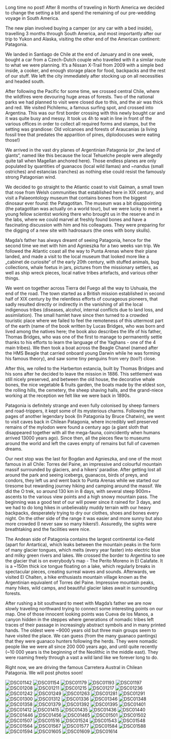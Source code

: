 
Long time no post! After 8 months of traveling in North America we decided to change the setting a bit and spend the remaining of our pre-wedding voyage in South America.

The new plan involved buying a camper (or any car with a bed inside), travelling 3 months through South America, and most importantly after our trip to Yukon and Alaska, visiting the other end of the American continent: Patagonia.

We landed in Santiago de Chile at the end of January and in one week, bought a car from a Czech-Dutch couple who travelled with it a similar route to what we were planning. It’s a Nissan X-Trail from 2009 with a simple bed inside, a cooker, and enough storage place for food, backpacks and the rest of our stuff. We left the city immediately after stocking up on all necessities and headed south.

After following the Pacific for some time, we crossed central Chile, where the wildfires were devouring huge areas of forests. Two of the national parks we had planned to visit were closed due to this, and the air was thick and red. We visited Pichilemu, a famous surfing spot, and crossed into Argentina. This was our first border crossing with this newly bought car and it was quite busy and messy. It took us 4h to wait in line in front of the various offices in order to collect all required forms and stamps, but the setting was grandiose: Old volcanoes and forests of Araucanias (a living fossil tree that predates the apparition of pines, diplodocuses were eating those!)   

We arrived in the vast dry planes of Argentinian Patagonia (or „the land of giants“, named like this because the local Tehuelche people were allegedly quite tall when Magellan anchored here). Those endless planes are only populated by quantities of guanacos  (local wild llamas) and ~nandus (small ostriches) and estancias (ranches) as nothing else could resist the famously strong Patagonian wind.

We decided to go straight to the Atlantic coast to visit Gaiman, a small town that rose from Welsh communities that established here in XIX century, and visit a Palaeontology museum that contains bones from the biggest dinosaur ever found: the Patagotitan. The museum was a bit disappointing (the patagotitan was actually on a world tour), but we were lucky to meet a young fellow scientist working there who brought us in the reserve and in the labs, where we could marvel at freshly found bones and have a fascinating discussion with him and his colleagues. They were preparing for the digging of a new site with hadrosaurs (the ones with bony skulls).

Magda’s father has always dreamt of seeing Patagonia, hence for the second time we met with him and Agnieszka for a two weeks van trip. We followed the Atlantic coast all the way to Punta Arenas where their plane landed, and made a visit to the local museum that looked more like a „cabinet de curiosite“ of the early 20th century, with stuffed animals, bug collections, whale foetus in jars, pictures from the missionary settlers, as well as ship wreck pieces, local native tribes artefacts, and various other things.

We went on together across Tierra del Fuego all the way to Ushuaia, the end of the road. The town started as a British mission established in second half of XIX century by the relentless efforts of courageous pioneers, that sadly resulted directly or indirectly in the vanishing of all the local indigenous tribes (diseases, alcohol, internal conflicts due to land loss, and assimilation). The small hamlet have since then turned to a crowded touristic place where we failed to feel the remoteness of this uttermost part of the earth (name of the book written by Lucas Bridges, who was born and lived among the natives here; the book also describes the life of his father, Thomas Bridges, who was one of the first to manage to permanently settle thanks to his efforts to learn the language of the Yaghans - one of the 4 main tribes). We then took a boat across the Beagle Chanel (named after the HMS Beagle that carried onboard young Darwin while he was forming his famous theory), and saw some tiny penguins from very (too?) close.

After this, we rolled to the Harberton estancia, built by Thomas Bridges and his sons after he decided to leave the mission in 1886. This settlement was still nicely preserved, and between the old house, the decorative whale bones, the nice vegetable & fruits garden, the boats made by the eldest son, the rolling hills, the cemetery, the sheep shaving halls, and the grand-niece working at the reception we felt like we were back in 1890s. 

Patagonia is definitely strange and even fully colonised by sheep farmers and road-trippers, it kept some of its mysterious charms. Following the pages of another legendary book (In Patagonia by Bruce Chatwin), we went to visit caves back in Chilean Patagonia, where incredibly well preserved remains of the mylodon were found a century ago (a giant sloth that disappeared together with all the mega-fauna, coincidently when humans arrived 13000 years ago). Since then, all the pieces flew to museums around the world and left the caves empty of remains but full of cavemen dreams.

Our next stop was the last for Bogdan and Agnieszka, and one of the most famous in all Chile: Torres del Paine, an impressive and colourful mountain massif surrounded by glaciers, and a hikers’ paradise. After getting lost all around the park and seeing icebergs, guanacos, birds of preys, and condors, they left us and went back to Punta Arenas while we started our tiresome but rewarding journey hiking and camping around the massif. We did the O trek, so around 130 km in 8 days, with several steep 900m+ ascents to the various view points and a high snowy mountain pass. The beginning was a good test of our will power since it rained for 3 days, and we had to do long hikes in unbelievably muddy terrain with our heavy backpacks, desperately trying to dry our clothes, shoes and bones every night. On the other side of the range it was easier and more sunny but also more crowded (I never saw so many hikers!). Assuredly, the sights were breathtaking and the facilities were nice.

The Andean side of Patagonia contains the largest continental ice-field (apart for Antartica), which leaks between the mountain peaks in the form of many glacier tongues, which melts (every year faster) into electric blue and milky green rivers and lakes. We crossed the border to Argentina to see the glacier that is on everybody’s map - The Perito Moreno in El Calafate. It is a ~150m thick ice tongue floating on a lake, which regularly breaks in spectacular pieces, creating surreal waves and sounds. Afterwards, we visited El Chalten, a hike enthusiasts mountain village known as the Argentinian equivalent of Torres del Paine. Impressive mountain peaks, many hikes, wild camps, and beautiful glacier lakes await in surrounding forests.

After rushing a bit southward to meet with Magda’s father we are now slowly traveling northward trying to connect some interesting points on our map. One of those innocent looking points was Cueva de los Manos, a canyon hidden in the steppes where generations of nomadic tribes left traces of their passage in increasingly abstract symbols and in many printed hands. The oldest were ~9000 years old but three main groups seem to have visited the place. We can guess (from the many guanaco pantings) that they were guanaco hunters following the herds. They were nomadic people like we were all since 200 000 years ago, and until quite recently (~10 000 years is the beginning of the Neolithic in the middle east). They were roaming freely through a vast a wild land like we forever long to do.
 
Right now, we are driving the famous Carretera Austral in Chilean Patagonia. We will post photos soon! 

![DSC01142](https://user-images.githubusercontent.com/20797902/227959016-8c282699-58b6-4f1d-9cfc-02a46701782a.jpg)
![DSC01154](https://user-images.githubusercontent.com/20797902/227959030-d0cc635f-6cb5-4f0b-9dca-6e316dd8384e.jpg)
![DSC01179](https://user-images.githubusercontent.com/20797902/227959034-72e27d5a-9244-4824-aa7e-1e0e5a461dac.jpg)
![DSC01193](https://user-images.githubusercontent.com/20797902/227959036-ab96ea2e-d393-445d-8493-3bcce942b021.jpg)
![DSC01197](https://user-images.githubusercontent.com/20797902/227959042-58fdef0a-370b-4b2b-8a30-8535bf1afb0e.jpg)
![DSC01208](https://user-images.githubusercontent.com/20797902/227959045-38d5c953-82eb-4f11-9d87-665a866ae472.jpg)
![DSC01211](https://user-images.githubusercontent.com/20797902/227959048-273de69f-969f-4c25-816c-df9950e4a7bc.jpg)
![DSC01215](https://user-images.githubusercontent.com/20797902/227959056-d11ed1c1-6f1f-481f-879f-47f0f2d7676a.jpg)
![DSC01217](https://user-images.githubusercontent.com/20797902/227959061-0f2a0dc1-4760-4a7d-a00f-0b736f718ede.jpg)
![DSC01236](https://user-images.githubusercontent.com/20797902/227959066-85d8e191-d2fb-4420-8df5-7fbf59bde170.jpg)
![DSC01242](https://user-images.githubusercontent.com/20797902/227959069-0775f072-3e88-44df-a7a8-7a786f3e4062.jpg)
![DSC01249](https://user-images.githubusercontent.com/20797902/227959072-8b19cccd-2108-423b-ac92-750b0047d243.jpg)
![DSC01263](https://user-images.githubusercontent.com/20797902/227959076-af285d47-bc9c-415a-b84a-09ec078e2aec.jpg)
![DSC01281](https://user-images.githubusercontent.com/20797902/227959079-92bbf312-eede-4b52-9416-58c21a14a63d.jpg)
![DSC01291](https://user-images.githubusercontent.com/20797902/227959084-deaf211e-34e0-4173-8f00-46d7a8e5835d.jpg)
![DSC01300](https://user-images.githubusercontent.com/20797902/227959085-71ec040e-90eb-4c35-8b9f-52b88632c299.jpg)
![DSC01312](https://user-images.githubusercontent.com/20797902/227959097-83eb3489-4b48-4423-a209-844bca3f56cc.jpg)
![DSC01336](https://user-images.githubusercontent.com/20797902/227959104-93f85ee0-986c-48b4-ab1a-93f092ad02df.jpg)
![DSC01346](https://user-images.githubusercontent.com/20797902/227959113-e73452e7-3368-46bf-9e41-448dfb721e44.jpg)
![DSC01348](https://user-images.githubusercontent.com/20797902/227959118-ffe9b821-9293-4800-a2aa-f72c85097d9a.jpg)
![DSC01358](https://user-images.githubusercontent.com/20797902/227959124-67ad9a34-642e-4246-930b-d110e54ee62d.jpg)
![DSC01379](https://user-images.githubusercontent.com/20797902/227959131-2d3796e4-7b91-4e82-885b-b91011ca6af5.jpg)
![DSC01392](https://user-images.githubusercontent.com/20797902/227959133-a27b758a-e671-4110-bef6-34c79b33b145.jpg)
![DSC01395](https://user-images.githubusercontent.com/20797902/227959135-9a131cd2-eca3-4ea4-892a-3c1b84147e87.jpg)
![DSC01401](https://user-images.githubusercontent.com/20797902/227959137-597066c1-e083-4e4a-a7f0-c58caaf00ae9.jpg)
![DSC01412](https://user-images.githubusercontent.com/20797902/227959142-8c76d745-6295-4cc8-9e50-2211d6d07c65.jpg)
![DSC01415](https://user-images.githubusercontent.com/20797902/227959147-c3b912a3-cc6c-4531-9ff4-e2aba8f4b235.jpg)
![DSC01435](https://user-images.githubusercontent.com/20797902/227959157-e68713e7-a48b-43b4-8de8-f17d75fab088.jpg)
![DSC01436](https://user-images.githubusercontent.com/20797902/227959167-fcfdb05b-3329-462a-b0dd-30b9f19c4925.jpg)
![DSC01440](https://user-images.githubusercontent.com/20797902/227959172-63d2ace1-5ce4-4dc3-a75a-66aa3c1330bd.jpg)
![DSC01446](https://user-images.githubusercontent.com/20797902/227959176-5e0585ba-be2d-4a2a-97f9-40f3f08970c6.jpg)
![DSC01456](https://user-images.githubusercontent.com/20797902/227959181-561b0c4d-d982-47e4-ab66-9849077489e3.jpg)
![DSC01465](https://user-images.githubusercontent.com/20797902/227959184-6d19b620-970f-4102-b3d8-542072ded812.jpg)
![DSC01501](https://user-images.githubusercontent.com/20797902/227959186-20141369-d5b8-405f-b7bf-38c1c3434db9.jpg)
![DSC01502](https://user-images.githubusercontent.com/20797902/227959190-9aa126d6-1d3a-47e6-ade0-0fcc417d7c75.jpg)
![DSC01507](https://user-images.githubusercontent.com/20797902/227959194-693f2a52-18d8-42e5-b6b1-ffbb3090bbb5.jpg)
![DSC01516](https://user-images.githubusercontent.com/20797902/227959198-71635ce0-5760-4a51-991d-b4ce502efefa.jpg)
![DSC01524](https://user-images.githubusercontent.com/20797902/227959200-3b1e5d6e-84a6-4e48-b422-742607af16f0.jpg)
![DSC01543](https://user-images.githubusercontent.com/20797902/227959202-3cb96215-a26c-4f3a-86c3-9fed21680d06.jpg)
![DSC01548](https://user-images.githubusercontent.com/20797902/227959205-41170182-4f45-455d-8475-b2c71e32fa53.jpg)
![DSC01564](https://user-images.githubusercontent.com/20797902/227959208-cbdcc863-72f3-42a0-a8e8-342ac22b30fb.jpg)
![DSC01567](https://user-images.githubusercontent.com/20797902/227959214-7b9b4be4-ec4c-47c4-b0df-63872a18b80e.jpg)
![DSC01577](https://user-images.githubusercontent.com/20797902/227959218-db9bc711-a74f-4820-887e-37e1c61f652d.jpg)
![DSC01584](https://user-images.githubusercontent.com/20797902/227959223-84e7b9cd-1c5c-454f-be0e-405245a03019.jpg)
![DSC01588](https://user-images.githubusercontent.com/20797902/227959225-aa6d21c8-3cb8-4f3c-8e6f-d546535bb57f.jpg)
![DSC01594](https://user-images.githubusercontent.com/20797902/227959229-aec8ac4c-7109-4945-a09e-b3990308d422.jpg)
![DSC01605](https://user-images.githubusercontent.com/20797902/227959234-5c8b2317-588f-4718-928a-b16144ea8d0d.jpg)
![DSC01609](https://user-images.githubusercontent.com/20797902/227959238-016b2b78-fc0e-4cdd-ab12-90b785705cb2.jpg)
![DSC01614](https://user-images.githubusercontent.com/20797902/227959244-29a3691e-78f7-4930-8e2f-0517f8617d63.jpg)
